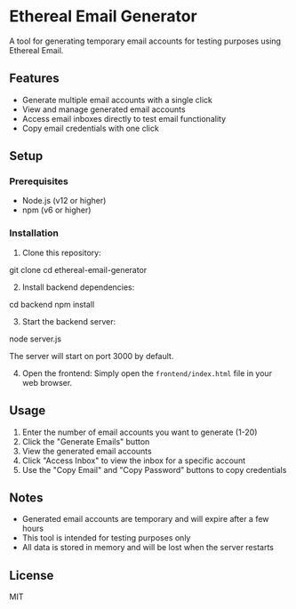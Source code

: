 # Ethereal Email Generator

A tool for generating temporary email accounts for testing purposes using Ethereal Email.

## Features

- Generate multiple email accounts with a single click
- View and manage generated email accounts
- Access email inboxes directly to test email functionality
- Copy email credentials with one click

## Setup

### Prerequisites

- Node.js (v12 or higher)
- npm (v6 or higher)

### Installation

1. Clone this repository:

git clone <repository-url>
cd ethereal-email-generator

2. Install backend dependencies:

cd backend
npm install

3. Start the backend server:

node server.js

The server will start on port 3000 by default.

4. Open the frontend:
   Simply open the `frontend/index.html` file in your web browser.

## Usage

1. Enter the number of email accounts you want to generate (1-20)
2. Click the "Generate Emails" button
3. View the generated email accounts
4. Click "Access Inbox" to view the inbox for a specific account
5. Use the "Copy Email" and "Copy Password" buttons to copy credentials

## Notes

- Generated email accounts are temporary and will expire after a few hours
- This tool is intended for testing purposes only
- All data is stored in memory and will be lost when the server restarts

## License

MIT
